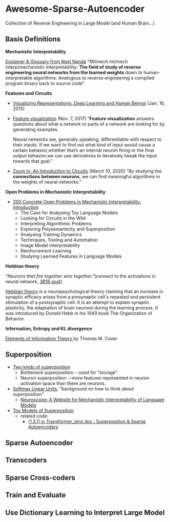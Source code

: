 # Awesome-Sparse-Autoencoder
Collection of Reverse Engineering in Large Model (and Human Brain...)

## Basis Definitions

**Mechanistic Interpretability** 

[Explainer & Glossary from Neel Nanda](https://dynalist.io/d/n2ZWtnoYHrU1s4vnFSAQ519J)
"MI/mech int/mech interp/mechanistic interpretability: **The field of study of reverse engineering neural networks from the learned weights** down to human-interpretable algorithms. Analogous to reverse engineering a compiled program binary back to source code"

**Features and Circuits**
* [Visualizing Representations: Deep Learning and Human Beings](https://colah.github.io/posts/2015-01-Visualizing-Representations/) (Jan. 16, 2015)
* [Feature visualization](https://distill.pub/2017/feature-visualization/) (Nov. 7, 2017)
  "**Feature visualization** answers questions about what a network or parts of a network are looking for by generating examples.

  Neural networks are, generally speaking, differentiable with respect to their inputs. If we want to find out what kind of input would cause a certain behavior,whether that’s an internal neuron firing or the final output behavior,we can use derivatives to iteratively tweak the input towards that goal."
* [Zoom In: An Introduction to Circuits](https://distill.pub/2020/circuits/zoom-in/) (March 10, 2020)
  "By studying the **connections between neurons**, we can find meaningful algorithms in the weights of neural networks."

**Open Problems in Mechanistic Interpretability**

* [200 Concrete Open Problems in Mechanistic Interpretability: Introduction](https://www.lesswrong.com/posts/LbrPTJ4fmABEdEnLf/200-concrete-open-problems-in-mechanistic-interpretability)
  * The Case for Analysing Toy Language Models
  * Looking for Circuits in the Wild
  * Interpreting Algorithmic Problems
  * Exploring Polysemanticity and Superposition
  * Analysing Training Dynamics
  * Techniques, Tooling and Automation
  * Image Model Interpretability
  * Reinforcement Learning
  * Studying Learned Features in Language Models

**Hebbian theory**

_"Neurons that fire together wire together."_(connect to the activations in neural network, [3B1B post](https://www.3blue1brown.com/lessons/backpropagation))

[Hebbian theory](https://en.wikipedia.org/wiki/Hebbian_theory#:~:text=Hebbian%20theory%20is%20a%20neuropsychological,neurons%20during%20the%20learning%20process) is a neuropsychological theory claiming that an increase in synaptic efficacy arises from a presynaptic cell's repeated and persistent stimulation of a postsynaptic cell. It is an attempt to explain synaptic plasticity, the adaptation of brain neurons during the learning process. It was introduced by Donald Hebb in his 1949 book The Organization of Behavior.

**Information, Entropy and KL divergence**

[Elements of Information Theory ](http://staff.ustc.edu.cn/~cgong821/Wiley.Interscience.Elements.of.Information.Theory.Jul.2006.eBook-DDU.pdf)by Thomas M. Cover

## Superposition

* [Two kinds of superposition](https://dynalist.io/d/n2ZWtnoYHrU1s4vnFSAQ519J#z=BnAoM1vexv_R8gOkHsPo1LjK)
  * Bottleneck superposition --used for “storage”.
  * Neuron superposition --more features represented in neuron activation space than there are neurons.
* [Softmax Linear Units](https://transformer-circuits.pub/2022/solu/index.html#section-3), "background on how to think about superposition".
  * [Neuroscope: A Website for Mechanistic Interpretability of Language Models](https://neuroscope.io/)
* [Toy Models of Superposition](https://transformer-circuits.pub/2022/toy_model/index.html#computation)
  * related code:
    * [[1.3.1] in Transformer_lens doc : Superposition & Sparse Autoencoders](https://arena3-chapter1-transformer-interp.streamlit.app/%5B1.3.1%5D_Superposition_&_SAEs)

## Sparse Autoencoder

## Transcoders

## Sparse Cross-coders

## Train and Evaluate

## Use Dictionary Learning to Interpret Large Model
